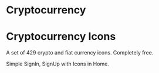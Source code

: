 # Cryptocurrency

# Cryptocurrency Icons

A set of 429 crypto and fiat currency icons. Completely free.

Simple SignIn, SignUp with Icons in Home.
